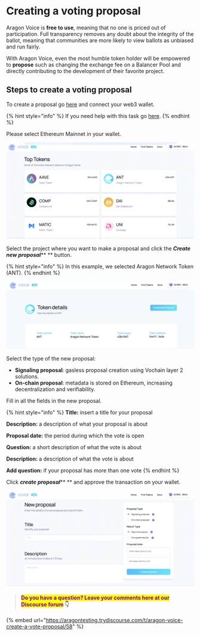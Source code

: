 # Creating a voting proposal

Aragon Voice is **free to use**, meaning that no one is priced out of participation. Full transparency removes any doubt about the integrity of the ballot, meaning that communities are more likely to view ballots as unbiased and run fairly.

With Aragon Voice, even the most humble token holder will be empowered to **propose** such as changing the exchange fee on a Balancer Pool and directly contributing to the development of their favorite project.

## Steps to create a voting proposal

To create a proposal go [here](https://voice.aragon.org) and connect your web3 wallet.

{% hint style="info" %}
If you need help with this task go [here](../set-up-metamask/).
{% endhint %}

Please select Ethereum Mainnet in your wallet.&#x20;

![](<../../../.gitbook/assets/Schermata 2022-02-11 alle 11.45.02.png>)

Select the project where you want to make a proposal and click the _**Create new proposal**_** ** button.&#x20;

{% hint style="info" %}
In this example, we selected Aragon Network Token (ANT).
{% endhint %}

![](<../../../.gitbook/assets/Schermata 2022-02-11 alle 11.48.51.png>)

Select the type of the new proposal:

* **Signaling proposal**: gasless proposal creation using Vochain layer 2 solutions.
* **On-chain proposal**: metadata is stored on Ethereum, increasing decentralization and verifiability.

Fill in all the fields in the new proposal.

{% hint style="info" %}
**Title:** insert a title for your proposal

**Description:** a description of what your proposal is about

**Proposal date:** the period during which the vote is open

**Question:** a short description of what the vote is about

**Description:** a description of what the vote is about

**Add question:** if your proposal has more than one vote
{% endhint %}

Click _**create proposal**_** ** and approve the transaction on your wallet.&#x20;

![](<../../../.gitbook/assets/Schermata 2022-02-11 alle 11.52.46.png>)

> #### <mark style="color:purple;">Do you have a question? Leave your comments here at our Discourse forum</mark> 👇

{% embed url="https://aragontesting.trydiscourse.com/t/aragon-voice-create-a-vote-proposal/58" %}
